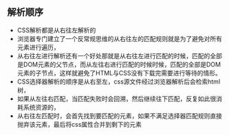 ## 解析顺序
+ CSS解析都是从右往左解析的
+ 浏览器专门建立了一个反常规思维的从右往左的匹配规则就是为了避免对所有元素进行遍历，
+ 从右往左进行解析还有一个好处那就是从右往左进行匹配的时候，匹配的全部是DOM元素的父节点，而从左往右进行匹配的时候时候，匹配的全部是DOM元素的子节点，这样就避免了HTML与CSS没有下载完需要进行等待的情形。
+ CSS选择器解析的顺序是从右至左，css源文件经过浏览器解析后会检索html树，
+ 如果从左往右匹配，当匹配失败时会回溯，然后继续往下匹配，反复如此很消耗系统资源的，
+ 从右往左匹配时，会首先找到要匹配的元素，如果不满足选择器匹配规则直接抛弃该元素，最后将css属性合并到剩下的元素
